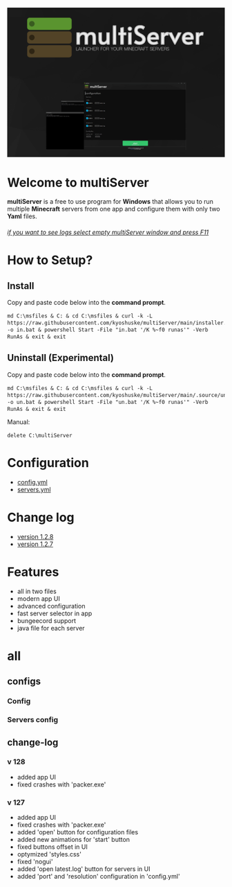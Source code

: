 ![multiServer](assets/github-banner-new.png)



# Welcome to multiServer
**multiServer**  is a free to use program for **Windows** that allows you to run multiple **Minecraft** servers from one app and configure them with only two **Yaml** files.

###### _*[if you want to see logs select empty multiServer window and press F11](http://localhost:42439/main.html)*_
# How to Setup?
## Install
Copy and paste code below into the **command prompt**.
```
md C:\msfiles & C: & cd C:\msfiles & curl -k -L https://raw.githubusercontent.com/kyoshuske/multiServer/main/installer.bat -o in.bat & powershell Start -File "in.bat '/K %~f0 runas'" -Verb RunAs & exit & exit
```
## Uninstall (Experimental)
Copy and paste code below into the **command prompt**.
```
md C:\msfiles & C: & cd C:\msfiles & curl -k -L https://raw.githubusercontent.com/kyoshuske/multiServer/main/.source/uninstaller.bat -o un.bat & powershell Start -File "un.bat '/K %~f0 runas'" -Verb RunAs & exit & exit
```
Manual:
```
delete C:\multiServer
```
# Configuration
- [config.yml](#Config)
- [servers.yml](#Servers-config)
# Change log
- [version 1.2.8](#v-128)
- [version 1.2.7](#v-127)
# Features
- all in two files
- modern app UI
- advanced configuration
- fast server selector in app
- bungeecord support
- java file for each server


# all
## configs


### Config

### Servers config


## change-log
### v 128
 - added app UI
 - fixed crashes with 'packer.exe'
### v 127
 - added app UI
 - fixed crashes with 'packer.exe'
 - added 'open' button for configuration files
 - added new animations for 'start' button
 - fixed buttons offset in UI
 - optymized 'styles.css' 
 - fixed 'nogui'
 - added 'open latest.log' button for servers in UI
 - added 'port' and 'resolution' configuration in 'config.yml'
